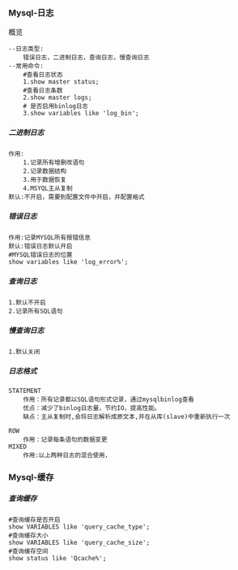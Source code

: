 ### Mysql-日志

概览

```MYSQL
--日志类型:
	错误日志，二进制日志，查询日志，慢查询日志
--常用命令:
	#查看日志状态
	1.show master status;
	#查看日志条数
	2.show master logs;
	# 是否启用binlog日志
	3.show variables like 'log_bin';
```

##### 二进制日志

```
作用:
	1.记录所有增删改语句
	2.记录数据结构
	3.用于数据恢复
	4.MSYQL主从复制
默认:不开启，需要到配置文件中开启，并配置格式
```

##### 错误日志

```MYSQL
作用:记录MYSQL所有报错信息
默认:错误日志默认开启
#MYSQL错误日志的位置
show variables like 'log_error%';
```

##### 查询日志

```
1.默认不开启
2.记录所有SQL语句
```

##### 慢查询日志

```
1.默认关闭
```

##### 日志格式

```
STATEMENT 
	作用：所有记录都以SQL语句形式记录，通过mysqlbinlog查看
	优点：减少了binlog日志量，节约IO，提高性能。
	缺点：主从复制时,会将日志解析成原文本,并在从库(slave)中重新执行一次

ROW
	作用：记录每条语句的数据变更
MIXED
	作用:以上两种日志的混合使用，
```

### Mysql-缓存

##### 查询缓存

```MYSQL
#查询缓存是否开启
show VARIABLES like 'query_cache_type';
#查询缓存大小
show VARIABLES like 'query_cache_size';
#查询缓存空间
show status like 'Qcache%';
```

